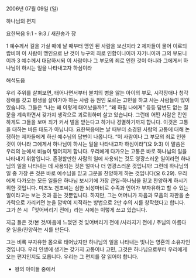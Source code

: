 2006년 07월 09일 (일)

하나님의 편지



요한복음 9:1 - 9:3 / 새찬송가  장


1 예수께서 길을 가실 때에 날 때부터 맹인 된 사람을 보신지라 2 제자들이 물어 이르되 랍비여 이 사람이 맹인으로 난 것이 누구의 죄로 인함이니이까 자기니이까 그의 부모니이까 3 예수께서 대답하시되 이 사람이나 그 부모의 죄로 인한 것이 아니라 그에게서 하나님이 하시는 일을 나타내고자 하심이라

해석도움





우리 주위를 살펴보면, 태어나면서부터 불치의 병을 앓는 아이의 부모, 시각장애나 청각장애를 갖고 평생을 살아가야 하는 사람 등 원인 모르는 고민을 하고 사는 사람들이 많이 있습니다. 그들은 “나는 왜 이렇게 태어났을까?”, “왜 하필 나에게” 등등 답변도 없는 질문을 계속하면서 갖가지 생각으로 괴로워하며 살고 있습니다. 그런데 어떤 사람은 잔인하게도 그들을 보며 죄가 커서 벌을 받는다고 하거나 경멸하기까지 합니다. 이것은 고통을 대하는 바른 태도가 아닙니다. 요한복음에는 날 때부터 소경된 사람의 고통에 대해 논쟁하는 제자들에게 하신 예수님의 답변이 나옵니다. “이 사람이나 그 부모의 죄로 인한 것이 아니라 그에게서 하나님이 하시는 일을 나타내고자 하심이라”(요 9:3) 이 말씀은 우리의 눈에서 비늘이 떨어지게 합니다. 우리에게 다가오는 고통은 바로 하나님의 일을 나타내기 위함입니다. 존경할만한 사람의 일에 사용되는 것도 영광스러운 일이라면 하나님의 일을 나타내는 데 사용되는 것은 얼마나 더 영광스러운 것입니까! 그런데 하나님의 일 중 가장 큰 것은 바로 예수님을 믿고 그분을 찬양하게 하는 것입니다(요 6:29). 우리에게 다가오는 모든 일들은 하나님 보시기에 가장 큰일-하나님을 믿고 찬양하게 하시기 위한 것입니다. 미즈노 겐조씨는 심한 뇌성마비로 수족과 언어가 부자유하고 할 수 있는 일이라고는 보는 것과 듣는 것뿐입니다. 하지만, 그는 어머니가 자음과 모음의 자판을 손가락으로 가리키면 눈을 깜박여 지적하는 방법으로 2만 수의 시를 창작했다고 합니다. 그가 쓴 시 「잊어버리기 전에」라는 시에는 이렇게 쓰고 있습니다. 

지금 들은 것/본 것/마음에 느꼈던 것 
잊어버리기 전에 /사라지기 전에 / 주님의 아름다운 일을/찬양하는 시를 만든다. 

그는 비록 부자유한 몸으로 태어났지만 하나님의 일을 나타내는 빛나는 영혼의 소유자인 것입니다. 우리 인생에 생기는 갖가지 고통이나 고민, 그것은 하나님으로부터 우리에게 오는 편지인지도 모릅니다. 우리는 그 편지를 잘 읽어야 합니다.  

- 왕의 아이들 중에서